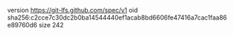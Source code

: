 version https://git-lfs.github.com/spec/v1
oid sha256:c2cce7c30dc2b0ba14544440ef1acab8bd6606fe47416a7cac1faa86e89760d6
size 242
